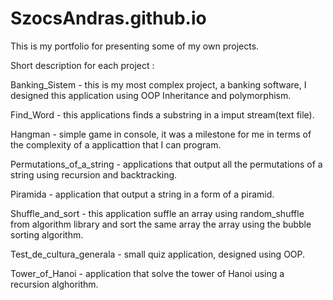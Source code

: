 # SzocsAndras.github.io
This is my portfolio for presenting some of my own projects.

Short description for each project :

Banking_Sistem - this is my most complex project, a banking software, I designed this application using OOP Inheritance and polymorphism.

Find_Word - this applications finds a substring in a imput stream(text file).

Hangman - simple game in console, it was a milestone for me in terms of the complexity of a applicattion that I can program.

Permutations_of_a_string - applications that output all the permutations of a string using recursion and backtracking.

Piramida - application that output a string in a form of a piramid.

Shuffle_and_sort - this application suffle an array using random_shuffle from algorithm library and sort the same array the array using the bubble sorting algorithm.

Test_de_cultura_generala - small quiz application, designed using OOP.

Tower_of_Hanoi - application that solve the tower of Hanoi using a recursion alghorithm. 
